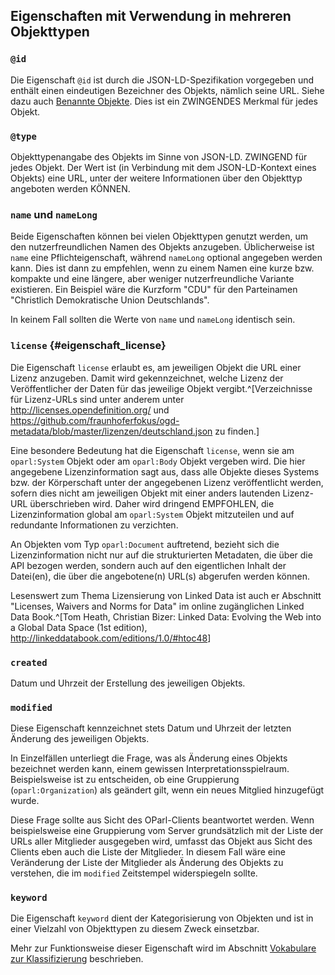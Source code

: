 Eigenschaften mit Verwendung in mehreren Objekttypen
----------------------------------------------------

### `@id`

Die Eigenschaft `@id` ist durch die JSON-LD-Spezifikation vorgegeben
und enthält einen eindeutigen Bezeichner des Objekts, nämlich seine URL.
Siehe dazu auch [Benannte Objekte](#benannte_objekte). Dies ist ein 
ZWINGENDES Merkmal für jedes Objekt.

### `@type`

Objekttypenangabe des Objekts im Sinne von JSON-LD. ZWINGEND für jedes Objekt.
Der Wert ist (in Verbindung mit dem JSON-LD-Kontext eines Objekts) eine URL,
unter der weitere Informationen über den Objekttyp angeboten werden KÖNNEN.

### `name` und `nameLong`

Beide Eigenschaften können bei vielen Objekttypen genutzt werden, um den nutzerfreundlichen
Namen des Objekts anzugeben. Üblicherweise ist `name` eine Pflichteigenschaft, während
`nameLong` optional angegeben werden kann. Dies ist dann zu empfehlen, wenn zu einem Namen
eine kurze bzw. kompakte und eine längere, aber weniger nutzerfreundliche Variante
existieren. Ein Beispiel wäre die Kurzform "CDU" für den Parteinamen "Christlich Demokratische
Union Deutschlands".

In keinem Fall sollten die Werte von `name` und `nameLong` identisch sein.

### `license` {#eigenschaft_license}

Die Eigenschaft `license` erlaubt es, am jeweiligen Objekt die URL einer Lizenz
anzugeben. Damit wird gekennzeichnet, welche Lizenz der Veröffentlicher der
Daten für das jeweilige Objekt vergibt.^[Verzeichnisse für Lizenz-URLs sind
unter anderem unter <http://licenses.opendefinition.org/> und 
<https://github.com/fraunhoferfokus/ogd-metadata/blob/master/lizenzen/deutschland.json>
zu finden.]

Eine besondere Bedeutung hat die Eigenschaft `license`, wenn sie am `oparl:System` Objekt oder am `oparl:Body`
Objekt vergeben wird. Die hier angegebene Lizenzinformation sagt aus, dass alle
Objekte dieses Systems bzw. der Körperschaft unter der angegebenen Lizenz veröffentlicht werden, sofern
dies nicht am jeweiligen Objekt mit einer anders lautenden Lizenz-URL überschrieben
wird. Daher wird dringend EMPFOHLEN, die Lizenzinformation global am `oparl:System`
Objekt mitzuteilen und auf redundante Informationen zu verzichten.

An Objekten vom Typ `oparl:Document` auftretend, bezieht sich die Lizenzinformation
nicht nur auf die strukturierten Metadaten, die über die API bezogen werden, sondern
auch auf den eigentlichen Inhalt der Datei(en), die über die angebotene(n) URL(s)
abgerufen werden können.

Lesenswert zum Thema Lizensierung von Linked Data ist auch er Abschnitt "Licenses,
Waivers and Norms for Data" im online zugänglichen Linked Data Book.^[Tom Heath, Christian Bizer: Linked Data: Evolving the Web into a Global Data Space (1st edition), <http://linkeddatabook.com/editions/1.0/#htoc48>]

### `created`

Datum und Uhrzeit der Erstellung des jeweiligen Objekts.

### `modified`

Diese Eigenschaft kennzeichnet stets Datum und Uhrzeit der letzten Änderung des
jeweiligen Objekts.

In Einzelfällen unterliegt die Frage, was als Änderung eines Objekts bezeichnet werden
kann, einem gewissen Interpretationsspielraum. Beispielsweise ist zu entscheiden,
ob eine Gruppierung (`oparl:Organization`) als geändert gilt, wenn ein neues Mitglied 
hinzugefügt wurde.

Diese Frage sollte aus Sicht des OParl-Clients beantwortet werden. Wenn beispielsweise
eine Gruppierung vom Server grundsätzlich mit der Liste der URLs aller Mitglieder ausgegeben
wird, umfasst das Objekt aus Sicht des Clients eben auch die Liste der Mitglieder. In diesem
Fall wäre eine Veränderung der Liste der Mitglieder als Änderung des Objekts zu verstehen,
die im `modified` Zeitstempel widerspiegeln sollte.

### `keyword`

Die Eigenschaft `keyword` dient der Kategorisierung von Objekten und ist in
einer Vielzahl von Objekttypen zu diesem Zweck einsetzbar.

Mehr zur Funktionsweise dieser Eigenschaft wird im Abschnitt
[Vokabulare zur Klassifizierung](#vokabulare_klassifizierung) beschrieben.
